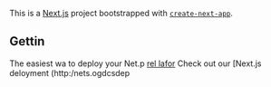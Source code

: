 This is a [Next.js](https://nextjs.org/) project bootstrapped with [`create-next-app`](https://github.com/vercel/next.js/tree/canary/packages/create-next-app).

## Gettin
The easiest wa to deploy your Net.p [rel lafor](hts://verc.co/new?um_medium=defaut-tmplatefiltr=net.jstmore=cra-x-pt_aag=ae-expme) 
Check out our [Next.js deloyment (http:/nets.ogdcsdep
